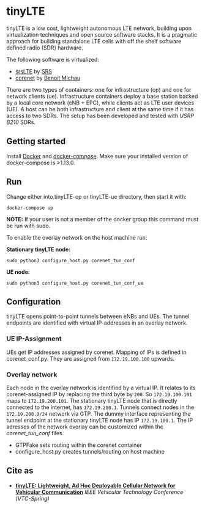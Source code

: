 # tinyLTE

tinyLTE is a low cost, lightweight autonomous LTE network, building upon
virtualization techniques and open source software stacks. It is a pragmatic approach for building standalone LTE cells with off the shelf software defined radio (SDR) hardware.

The following software is virtualized:
* [srsLTE](https://github.com/srsLTE/srsLTE) by [SRS](http://www.softwareradiosystems.com)
* [corenet](https://github.com/tudo-cni/corenet) by [Benoit Michau](https://github.com/mitshell)

There are two types of containers: one for infrastructure (op) and one for network clients (ue). Infrastructure containers deploy a base station backed by a local core network (eNB + EPC), while clients act as LTE user devices (UE). A host can be both infrastructure and client at the same time if it has access to two SDRs. The setup has been developed and tested with *USRP B210* SDRs.

## Getting started

Install [Docker](https://docs.docker.com/install/) and [docker-compose](https://docs.docker.com/compose/install/). Make sure your installed version of docker-compose is >1.13.0.

## Run

Change either into tinyLTE-op or tinyLTE-ue directory, then start it with:

    docker-compose up

**NOTE:** If your user is not a member of the docker group this command must be run with sudo.


To enable the overlay network on the host machine run:

**Stationary tinyLTE node:**

    sudo python3 configure_host.py corenet_tun_conf

**UE node:**

    sudo python3 configure_host.py corenet_tun_conf_ue


## Configuration

tinyLTE opens point-to-point tunnels between eNBs and UEs. The tunnel endpoints are identified with virtual IP-addresses in an overlay network.

### UE IP-Assignment
UEs get IP addresses assigned by corenet. Mapping of IPs is defined in
corenet_conf.py. They are assigned from `172.19.100.100` upwards.

### Overlay network
Each node in the overlay network is identified by a virtual IP. It relates to its corenet-assigned IP by replacing the third byte by `200`. So
`172.19.100.101` maps to `172.19.200.101`. The stationary tinyLTE node that is directly connected to the internet, has `172.19.200.1`. Tunnels connect nodes in the `172.19.200.0/24` network via GTP. The dummy interface representing the tunnel endpoint at the stationary tinyLTE node has IP `172.19.100.1`. The IP adresses of the network overlay can be customized within the *corenet_tun_conf* files.

* GTPFake sets routing within the corenet container
* configure_host.py creates tunnels/routing on host machine

## Cite as
* [**tinyLTE: Lightweight, Ad Hoc Deployable Cellular Network for Vehicular Communication**](https://arxiv.org/abs/1802.09262) *IEEE Vehicular Technology Conference (VTC-Spring)*
